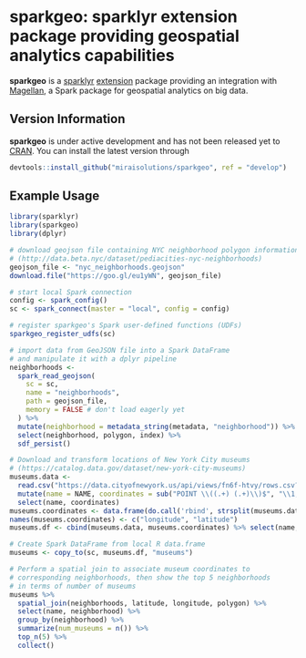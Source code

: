 # sparkgeo: sparklyr extension package providing geospatial analytics capabilities

**sparkgeo** is a [sparklyr](https://spark.rstudio.com/) [extension](https://spark.rstudio.com/articles/guides-extensions.html) package providing an integration with [Magellan](https://github.com/harsha2010/magellan), a Spark package for  geospatial analytics on big data.

## Version Information

**sparkgeo** is under active development and has not been released yet to [CRAN](https://cran.r-project.org/). You can install the latest version through
``` r
devtools::install_github("miraisolutions/sparkgeo", ref = "develop")
```

## Example Usage

``` r
library(sparklyr)
library(sparkgeo)
library(dplyr)

# download geojson file containing NYC neighborhood polygon information
# (http://data.beta.nyc/dataset/pediacities-nyc-neighborhoods)
geojson_file <- "nyc_neighborhoods.geojson"
download.file("https://goo.gl/eu1yWN", geojson_file)

# start local Spark connection
config <- spark_config()
sc <- spark_connect(master = "local", config = config)

# register sparkgeo's Spark user-defined functions (UDFs)
sparkgeo_register_udfs(sc)

# import data from GeoJSON file into a Spark DataFrame
# and manipulate it with a dplyr pipeline
neighborhoods <-
  spark_read_geojson(
    sc = sc,
    name = "neighborhoods",
    path = geojson_file,
    memory = FALSE # don't load eagerly yet
  ) %>%
  mutate(neighborhood = metadata_string(metadata, "neighborhood")) %>%
  select(neighborhood, polygon, index) %>%
  sdf_persist()

# Download and transform locations of New York City museums
# (https://catalog.data.gov/dataset/new-york-city-museums)
museums.data <- 
  read.csv("https://data.cityofnewyork.us/api/views/fn6f-htvy/rows.csv?accessType=DOWNLOAD", stringsAsFactors = FALSE) %>%
  mutate(name = NAME, coordinates = sub("POINT \\((.+) (.+)\\)$", "\\1,\\2", the_geom)) %>%
  select(name, coordinates)
museums.coordinates <- data.frame(do.call('rbind', strsplit(museums.data$coordinates, split = ",", fixed = TRUE)))
names(museums.coordinates) <- c("longitude", "latitude")
museums.df <- cbind(museums.data, museums.coordinates) %>% select(name, latitude, longitude)

# Create Spark DataFrame from local R data.frame
museums <- copy_to(sc, museums.df, "museums")

# Perform a spatial join to associate museum coordinates to
# corresponding neighborhoods, then show the top 5 neighborhoods
# in terms of number of museums
museums %>%
  spatial_join(neighborhoods, latitude, longitude, polygon) %>%
  select(name, neighborhood) %>%
  group_by(neighborhood) %>%
  summarize(num_museums = n()) %>%
  top_n(5) %>%
  collect()
```
